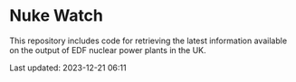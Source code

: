 # Nuke Watch

This repository includes code for retrieving the latest information available on the output of EDF nuclear power plants in the UK.

Last updated: 2023-12-21 06:11